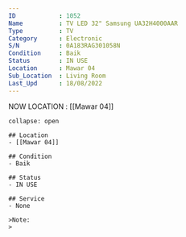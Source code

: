 ```yaml
---
ID            : 1052
Name          : TV LED 32" Samsung UA32H4000AAR
Type          : TV
Category      : Electronic
S/N           : 0A183RAG301058N
Condition     : Baik
Status        : IN USE
Location      : Mawar 04
Sub_Location  : Living Room
Last_Upd      : 18/08/2022
---
```



NOW LOCATION : [[Mawar 04]]

```ad-History
collapse: open

## Location
- [[Mawar 04]]

## Condition
- Baik

## Status
- IN USE

## Service
- None

>Note:
>


```
